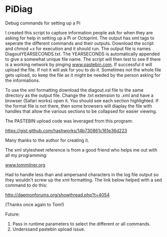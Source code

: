 # PiDiag
Debug commands for setting up a Pi

I created this script to capture information people ask for when they are asking for help 
in setting up a Pi or Octoprint. The output has xml tags to seperate the different 
commands and their outputs. Download the script and chmod +x for execution and it should
run. The output file is names DiagoutYEARSECONDS.txt. The YEARSECONDS is automatically 
appended to give a somewhat unique file name.  The script will then test to see if there
is a working network by pinging www.pastebin.com. If successful it will upload the file.
If not it will ask for you to do it. Sometimes not the  whole file gets upload, so 
keep the file as it might be needed by the person asking for the informations.

To use the xml formatting download the diagout.xsl file to the same directory as the 
output file. Change the .txt extension to .xml and have a browser (Safari works) open it.
You should see each section highlighted. If the format file is not there, then some
browsers will diaplay the file with handles that allow the various sections to
be collapsed for easier viewing.


The PASTEBIN upload code was leveraged from this program:

https://gist.github.com/hashworks/14b730861c161e36d223

Many thanks to the author for creating it.

The xml stylesheet reference is from a good friend who helps me out with all my 
programming:

www.tommilner.org

Had to handle less than and ampersand characters in the log file output so they
wouldn't screw up the xml formatting. The link below helped with  a sed command to do
this:

http://daemonforums.org/showthread.php?t=4054


(Thanks once again to  Tom!)



Future:
1) Pass in runtime parameters to select the different or all commands. 
2) Underssand pastebin upload issue.

